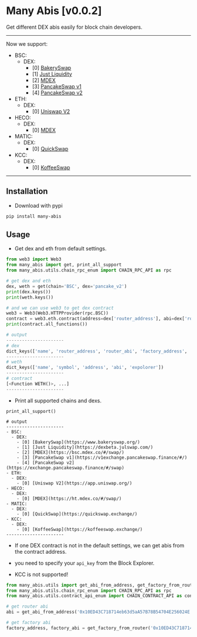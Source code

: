 # Many Abis [v0.0.2]

Get different DEX abis easily for block chain developers.

---

Now we support: 

- BSC:
  - DEX:
    - [0] [BakerySwap](https://www.bakeryswap.org/)
    - [1] [Just Liquidity](https://dexbeta.julswap.com/)
    - [2] [MDEX](https://bsc.mdex.co/#/swap/)
    - [3] [PancakeSwap v1](https://v1exchange.pancakeswap.finance/#/)
    - [4] [PancakeSwap v2](https://exchange.pancakeswap.finance/#/swap)
- ETH:
  - DEX:
    - [0] [Uniswap V2](https://app.uniswap.org/)
- HECO:
  - DEX:
    - [0] [MDEX](https://ht.mdex.co/#/swap/)
- MATIC:
  - DEX:
    - [0] [QuickSwap](https://quickswap.exchange/)
- KCC:
  - DEX:
    - [0] [KoffeeSwap](https://koffeeswap.exchange/)

---


## Installation

* Download with pypi

```bash
pip install many-abis
```

## Usage

* Get dex and eth from default settings.

```python
from web3 import Web3
from many_abis import get, print_all_support
from many_abis.utils.chain_rpc_enum import CHAIN_RPC_API as rpc

# get dex and eth 
dex, weth = get(chain='BSC', dex='pancake_v2')
print(dex.keys())
print(weth.keys())

# and we can use web3 to get dex contract
web3 = Web3(Web3.HTTPProvider(rpc.BSC))
contract = web3.eth.contract(address=dex['router_address'], abi=dex['router_abi'])
print(contract.all_functions())

# output
----------------------
# dex
dict_keys(['name', 'router_address', 'router_abi', 'factory_address', 'factory_abi', 'website'])
----------------------
# weth
dict_keys(['name', 'symbol', 'address', 'abi', 'expolorer'])
----------------------
# contract
[<Function WETH()>, ...]
----------------------
```

* Print all supported chains and dexs.

```
print_all_support()

# output
----------------------
- BSC:
  - DEX:
    - [0] [BakerySwap](https://www.bakeryswap.org/)
    - [1] [Just Liquidity](https://dexbeta.julswap.com/)
    - [2] [MDEX](https://bsc.mdex.co/#/swap/)
    - [3] [PancakeSwap v1](https://v1exchange.pancakeswap.finance/#/)
    - [4] [PancakeSwap v2](https://exchange.pancakeswap.finance/#/swap)
- ETH:
  - DEX:
    - [0] [Uniswap V2](https://app.uniswap.org/)
- HECO:
  - DEX:
    - [0] [MDEX](https://ht.mdex.co/#/swap/)
- MATIC:
  - DEX:
    - [0] [QuickSwap](https://quickswap.exchange/)
- KCC:
  - DEX:
    - [0] [KoffeeSwap](https://koffeeswap.exchange/)
----------------------
```

* If one DEX contract is not in the default settings, we can get abis from the contract address.

* you need to specify your `api_key` from the Block Explorer.

* KCC is not supported!

```python
from many_abis.utils import get_abi_from_address, get_factory_from_router
from many_abis.utils.chain_rpc_enum import CHAIN_RPC_API as rpc
from many_abis.utils.contract_api_enum import CHAIN_CONTRACT_API as contract_api

# get router abi
abi = get_abi_from_address('0x10ED43C718714eb63d5aA57B78B54704E256024E', 'YOUR_API_KEY', chain_api=contract_api.BSC))

# get factory abi
factory_address, factory_abi = get_factory_from_router('0x10ED43C718714eb63d5aA57B78B54704E256024E', 'YOUR_API_KEY', chain_api=contract_api.BSC, rpc=rpc.BSC)

```
